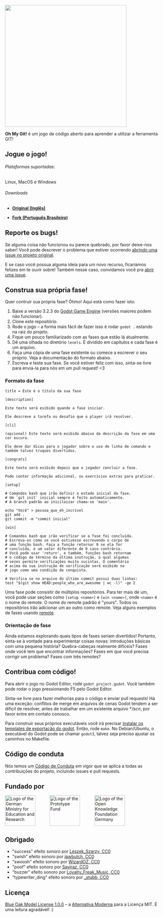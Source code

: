 <img src="https://github.com/git-learning-game/oh-my-git/blob/main/images/oh-my-git.png" width="400">

**Oh My Git!** é um jogo de código aberto para aprender a utilizar a ferramenta GIT!

## Jogue o jogo!

###### Plataformas suportadas:
Linux, MacOS e Windows

###### Downloads
- [**Original (Inglês)**](https://blinry.itch.io/oh-my-git)

- [**Fork (Português Brasileiro)**](/releases/latest)

## Reporte os bugs!

Se alguma coisa não funcionou ou parece quebrado, por favor deixe-nos saber! Você pode descrever o problema que estiver ocorrendo [abrindo uma issue no projeto original](https://github.com/git-learning-game/oh-my-git/issues).

E se caso você possua alguma ideia para um novo recurso, ficariamos felizes em te ouvir sobre! Também nesse caso, convidamos vocẽ pra [abrir uma issue](https://github.com/git-learning-game/oh-my-git/issues).

## Construa sua própria fase!

Quer contruir sua própria fase? Ótimo! Aqui está como fazer isto:

1. Baixe a versão 3.2.3 do [Godot Game Engine](https://github.com/godotengine/godot/releases/tag/3.2.3-stable) (versões maiores podem não funcionar).
1. Clone este repositório.
1. Rode o jogo – a forma mais fácil de fazer isso é rodar `godot .` estando na raiz do projeto.
1. Fique um pouco familiarizado com as fases que estão lá atualmente.
1. Dê uma olhada no diretório `levels`. É dividido em capítulos e cada fase é um arquivo.
1. Faça uma cópia de uma fase existente ou comece a escrever o seu próprio. Veja a documentação do formato abaixo.
1. Escreva e teste sua fase. Se vocẽ estiver feliz com isso, sinta-se livre para envia-la para nós em um pull request! <3

### Formato da fase

```
title = Este é o título da sua fase

[description]

Este texto será exibido quando a fase iniciar.

Ele descreve a tarefa ou desafio que o player irá resolver.

[cli]

(opcional) Este texto será exibido abaixo da descrição da fase em uma cor escura.

Ele deve dar dicas para o jogador sobre o uso de linha de comando e também talvez truques divertidos.

[congrats]

Este texto será exibido depois que o jogador concluir a fase.

Pode conter informação adicional, ou exercícios extras para praticar.

[setup]

# Comandos bash que irão definir o estado inicial da fase.
# Um `git init` inicial sempre é feito automaticamente.
# A branch padrão ao inicilaizar chama-se 'main'.

echo "Você" > pessoa_que_eh_incrivel
git add .
git commit -m "commit inicial"

[win]

# Comandos bash que irão verificar se a fase foi concluída.
# Escreva-os como se você estivesse escrevendo o corpo de
# uma função bash. Faça a função retornar 0 se ela for
# concluída, e um valor diferente de 0 caso contrário.
# Você pode usar 'return', e também, funções bash retornam
# o código de término da última instrução, a qual algumas
# vezes permite verificações muito sucintas. O comentário
# acima da sua instrução de verificação será exibido no
# jogo como uma condição de conquista.

# Verifica se no arquivo do último commit possui duas linhas:
test "$(git show HEAD:people_who_are_awesome | wc -l)" -ge 2
```

Uma fase pode consistir de múltiplos repositórios. Para ter mais de um, vocẽ pode usar seções como `[setup <name>]` e `[win <name>]`, onde `<name>` é o nome do remote. O nome do remote padrão é "yours". Todos os repositórios irão adicionar um ao outro como remote. Veja alguns exemplos de fases usando [remote](levels/remote).

### Orientação de fase

Ainda estamos explorando quais tipos de fases seriam divertidos! Portanto, sinta-se à vontade para experimentar coisas novas: introduções básicas com uma pequena história? Quebra-cabeças realmente difíceis? Fases onde você tem que encontrar informações? Fases em que você precisa corrigir um problema? Fases com três remotes?

## Contribua com código!

Para abrir o jogo no Godot Editor, rode `godot project.godot`. Você também pode rodar o jogo pressionando F5 pelo Godot Editor.

Sinta-se livre para fazer melhorias para o código e enviar pull requests! Há uma exceção: conflitos de merge em arquivos de cenas Godot tendem a ser dificil de resolver, antes de trabalhar em um existente arquivo *\*.tscn*, por favor entre em contato conosco.

Para construir seus próprios executáveis você irá precisar [instalar os templates de exportação do godot](https://docs.godotengine.org/en/stable/getting_started/workflow/export/exporting_projects.html). Então, rode `make`. No Debian/Ubuntu, o executável do Godot pode se chamar `godot3`, talvez seja preciso ajustar os caminhos no Makefile.

## Código de conduta

Nós temos um [Código de Conduta](CODE_OF_CONDUCT.md) em vigor que se aplica a todas as contribuições do projeto, incluindo issues e pull requests.

## Fundado por

<a href="https://www.bmbf.de/en/"><img src="https://www.bmbf.de/SiteGlobals/Frontend/Images/icons/_common/publisherlogo-en.svg?__blob=normal&v=5" alt="Logo of the German Ministry for Education and Research" height="100px"></a>&nbsp; &nbsp; &nbsp; &nbsp; &nbsp; &nbsp; <a href="https://prototypefund.de/en/"><img src="https://upload.wikimedia.org/wikipedia/commons/thumb/1/10/PrototypeFund_Logo.svg/1200px-PrototypeFund_Logo.svg.png" alt="Logo of the Prototype Fund" height="100px"></a>&nbsp; &nbsp; &nbsp; &nbsp; &nbsp; &nbsp; <a href="https://okfn.de/en/"><img src="https://prototypefund.de/wp-content/uploads/2016/07/logo-okfn.svg" alt="Logo of the Open Knowledge Foundation Germany" height="100px"></a>

## Obrigado

- "success" efeito sonoro por [Leszek_Szarzy, CC0](https://freesound.org/people/Leszek_Szary/sounds/171670/)
- "swish" efeito sonoro por [jawbutch, CC0](https://freesound.org/people/jawbutch/sounds/344408/)
- "swoosh" efeito sonoro por [WizardOZ, CC0](https://freesound.org/people/WizardOZ/sounds/419341/)
- "poof" efeito sonoro por [Saviraz, CC0](https://freesound.org/people/Saviraz/sounds/512217/)
- "buzzer" efeito sonoro por [Loyalty_Freak_Music, CC0](https://freesound.org/people/Loyalty_Freak_Music/sounds/407466/)
- "typewriter_ding" efeito sonoro por [_stubb, CC0](https://freesound.org/people/_stubb/sounds/406243/)

## Licença

[Blue Oak Model License 1.0.0](LICENSE.md) – a [Alternativa Moderna](https://writing.kemitchell.com/2019/03/09/Deprecation-Notice.html) para a Licença MIT. É uma leitura agradável! :)
